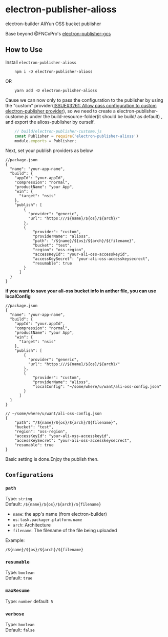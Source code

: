 # electron-publisher-alioss
 
electron-builder AliYun OSS bucket publisher 

Base beyond @FNCxPro's [electron-publisher-gcs](https://github.com/FNCxPro/electron-publisher-gcs)

## How to Use
Install `electron-publisher-alioss`
```
    npm i -D electron-publisher-alioss
```
OR
```
    yarn add -D electron-pulisher-alioss
```

Cause we can now only to pass the configuration to the publisher by using the "custom" provider([ISSUE#3261: Allow pass configuration to custom electron-publisher provider](https://github.com/electron-userland/electron-builder/issues/3261)),  so we need to create a electron-publisher-custome.js under the build-resource-folder(it should be build/ as default) , and export the alioss-publisher by ourself.

```js
    // build/electron-publisher-custome.js
    const Publisher = require('electron-publisher-alioss')
    module.exports = Publisher;
```


Next, set your publish providers as below
```jsonc
//package.json
{
  "name": "your-app-name",
  "build": {
    "appId": "your.appId",
    "compression": "normal",
    "productName": "your App",
    "win": {
      "target": "nsis"
    },
    "publish": [
        {
          "provider": "generic",
          "url": "https:///${name}/${os}/${arch}/"
        },
        {
            "provider": "custom",
            "providerName": "alioss", 
            "path": "/${name}/${os}/${arch}/${filename}",
            "bucket": "test",
            "region": "oss-region",
            "accessKeyId": "your-ali-oss-accesskeyid",
            "accessKeySecret": "your-ali-oss-accesskeysecrect",
            "resumable": true
        }
      ]
  }
}
```
**if you want to save your ali-oss bucket info in anther file, you can use localConfig**
```jsonc
//package.json
{
  "name": "your-app-name",
  "build": {
    "appId": "your.appId",
    "compression": "normal",
    "productName": "your App",
    "win": {
      "target": "nsis"
    },
    "publish": [
        {
          "provider": "generic",
          "url": "https:///${name}/${os}/${arch}/"
        },
        {
            "provider": "custom",
            "providerName": "alioss", 
            "localConfig": "~/some/where/u/want/ali-oss-config.json"
        }
      ]
  }
}
```

```jsonc
// ~/some/where/u/want/ali-oss-config.json
{
    "path": "/${name}/${os}/${arch}/${filename}",
    "bucket": "test",
    "region": "oss-region",
    "accessKeyId": "your-ali-oss-accesskeyid",
    "accessKeySecret": "your-ali-oss-accesskeysecrect",
    "resumable": true
}
```

Basic setting is done.Enjoy the publish then.

## `Configurations`

### `path`
Type: `string`  
Default: `/${name}/${os}/${arch}/${filename}`

* `name`: the app's name (from electron-builder)  
* `os`: `task.packager.platform.name`  
* `arch`: Architecture  
* `filename`: The filename of the file being uploaded

Example:
```
/${name}/${os}/${arch}/${filename}
```

### `resumable`
Type: `boolean`  
Default: `true`


### `maxResume`
Type: `number`
default: `5`


### `verbose`
Type: `boolean`  
Default: `false`